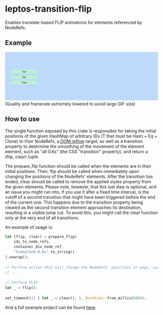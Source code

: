 # leptos-transition-flip
Enables translate-based FLIP animations for elements referenced by NodeRefs.

## Example
![FLIP example](./flip_example.gif)
(Quality and framerate extremely lowered to avoid large GIF size)

## How to use
The single function exposed by this crate is responsible for taking the initial positions
of the given HashMap of arbitrary IDs (T that must be Hash + Eq + Clone) to their
NodeRefs, a [DOM reflow](https://stackoverflow.com/questions/27637184/what-is-dom-reflow)
target, as well as a transition property to determine the smoothing of the movement of
the element element, such as "all 0.6s" (the CSS "transition" property), and return a
(flip, clear) tuple.

The prepare_flip function should be called when the elements are in their initial positions.
Then, flip should be called when immediately upon changing the positions of the NodeRefs'
elements. After the transition has ended, clear should be called to remove the applied
styles property from the given elements. Please note, however, that this last step is
optional, and an issue you might run into, if you use it after a fixed time interval, is the
cutoff of a second transition that might have been triggered before the end of the current
one. This happens due to the transition property being cleared as the second transition
element approaches its destination, resulting in a visible jump cut. To avoid this, you
might call the clear function only at the very end of all transitions.


An example of usage is:

```rust
let (flip, clear) = prepare_flip(
    ids_to_node_refs,
    container_div_node_ref,
    "transform 0.6s".to_string()
).unwrap();

// Perform action that will change the NodeRefs' positions in page, such as settings signals
// ...

// Perform FLIP
let _ = flip();

set_timeout(|| { let _ = clear(); }, Duration::from_millis(600));
```

And a full example project can be found [here](./example-project/).

